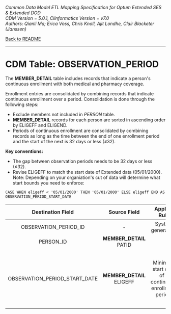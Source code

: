 *Common Data Model ETL Mapping Specification for Optum Extended SES & Extended DOD* 
<br>*CDM Version = 5.0.1, Clinformatics Version = v7.0*
<br>*Authors: Qianli Ma; Erica Voss, Chris Knoll, Ajit Londhe, Clair Blacketer (Janssen)*

[Back to README](README.md)

---

# CDM Table: OBSERVATION_PERIOD

The **MEMBER_DETAIL** table includes records that indicate a person's
continuous enrollment with both medical and pharmacy coverage.

Enrollment entries are consolidated by combining records that indicate
continuous enrollment over a period. Consolidation is done through the
following steps:

-   Exclude members not included in *PERSON* table.
-   **MEMBER_DETAIL** records for each person are sorted in ascending
    order by ELIGEFF and ELIGEND.
-   Periods of continuous enrollment are consolidated by combining
    records as long as the time between the end of one enrollment period
    and the start of the next is 32 days or less (&le;32).

**Key conventions:**

-   The gap between observation periods needs to be 32 days or
    less (&le;32).
-   Revise ELIGEFF to match the start date of Extended
    data (05/01/2000). Note: Depending on your organiation's cut of data
    will determine what start bounds you need to enforce:

`CASE WHEN eligeff < '05/01/2000' THEN '05/01/2000' ELSE eligeff END AS OBSERVATION_PERIOD_START_DATE`

<a name="table-mappings-observation-period"></a>

**Destination Field**|**Source Field**|**Applied Rule**|**Comment**
:-----:|:-----:|:-----:|:-----:
OBSERVATION_PERIOD_ID|-|System generated.| 
PERSON_ID|**MEMBER_DETAIL** PATID| | 
OBSERVATION_PERIOD_START_DATE|**MEMBER_DETAIL** ELIGEFF|Minimum start date of a continuous enrollment period.|Revise ELIGEFF using the code above to match the start date of Optum data. 

